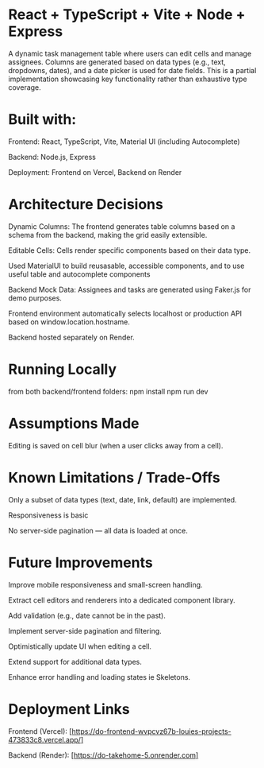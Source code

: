 # React + TypeScript + Vite + Node + Express
  A dynamic task management table where users can edit cells and manage assignees.
  Columns are generated based on data types (e.g., text, dropdowns, dates), and a date picker is used for date fields.
  This is a partial implementation showcasing key functionality rather than exhaustive type coverage.

# Built with:

  Frontend: React, TypeScript, Vite, Material UI (including Autocomplete)

  Backend: Node.js, Express

  Deployment: Frontend on Vercel, Backend on Render

# Architecture Decisions
  Dynamic Columns: The frontend generates table columns based on a schema from the backend, making the grid easily extensible.

  Editable Cells: Cells render specific components based on their data type.

  Used MaterialUI to build reusasable, accessible components, and to use useful table and autocomplete components

  Backend Mock Data: Assignees and tasks are generated using Faker.js for demo purposes.

  Frontend environment automatically selects localhost or production API based on window.location.hostname.

  Backend hosted separately on Render.

# Running Locally
  from both backend/frontend folders:
    npm install
    npm run dev

# Assumptions Made
  Editing is saved on cell blur (when a user clicks away from a cell).

# Known Limitations / Trade-Offs
  Only a subset of data types (text, date, link, default) are implemented.

  Responsiveness is basic

  No server-side pagination — all data is loaded at once.

# Future Improvements
  Improve mobile responsiveness and small-screen handling.

  Extract cell editors and renderers into a dedicated component library.

  Add validation (e.g., date cannot be in the past).

  Implement server-side pagination and filtering.

  Optimistically update UI when editing a cell.

  Extend support for additional data types.

  Enhance error handling and loading states ie Skeletons.

# Deployment Links
Frontend (Vercel): [https://do-frontend-wvpcvz67b-louies-projects-473833c8.vercel.app/]

Backend (Render): [https://do-takehome-5.onrender.com]
